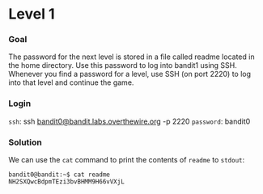 # Level 1

### Goal
The password for the next level is stored in a file called readme located in the home directory. Use this password to log into bandit1 using SSH. Whenever you find a password for a level, use SSH (on port 2220) to log into that level and continue the game.

### Login
`ssh`: ssh bandit0@bandit.labs.overthewire.org -p 2220
`password`: bandit0

### Solution
We can use the `cat` command to print the contents of `readme` to `stdout`:
```shell
bandit0@bandit:~$ cat readme
NH2SXQwcBdpmTEzi3bvBHMM9H66vVXjL
```
